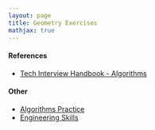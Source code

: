```yaml
---
layout: page
title: Geometry Exercises
mathjax: true
---
```


#### References
* [Tech Interview Handbook - Algorithms](https://www.techinterviewhandbook.org/algorithms/study-cheatsheet/)

#### Other
* [Algorithms Practice](algorithms_practice.md)
* [Engineering Skills](../engineering_skills.md)